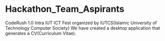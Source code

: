 # Hackathon_Team_Aspirants
CodeRush 1.0 Intra IUT ICT Fest organized by IUTCS(Islamic University of Technology Computer Society)
We have created a desktop application that generates a CV(Curriculum Vitae). 
